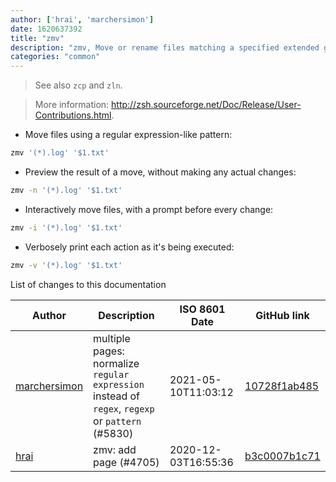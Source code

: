 ```yaml
---
author: ['hrai', 'marchersimon']
date: 1620637392
title: "zmv"
description: "zmv, Move or rename files matching a specified extended glob pattern."
categories: "common"
---
```

> See also `zcp` and `zln`.

> More information: <http://zsh.sourceforge.net/Doc/Release/User-Contributions.html>.

- Move files using a regular expression-like pattern:

```bash
zmv '(*).log' '$1.txt'
```

- Preview the result of a move, without making any actual changes:

```bash
zmv -n '(*).log' '$1.txt'
```

- Interactively move files, with a prompt before every change:

```bash
zmv -i '(*).log' '$1.txt'
```

- Verbosely print each action as it's being executed:

```bash
zmv -v '(*).log' '$1.txt'
```
List of changes to this documentation


Author | Description | ISO 8601 Date | GitHub link
------|-----|-----|-----
[marchersimon](mailto:50295997+marchersimon@users.noreply.github.com) | multiple pages: normalize `regular expression` instead of `regex`, `regexp` or `pattern` (#5830) | 2021-05-10T11:03:12 | [10728f1ab485](https://github.com/tldr-pages/tldr/commit/10728f1ab485957d66af3940a030b0fb77611fc0)
[hrai](mailto:4055444+hrai@users.noreply.github.com) | zmv: add page (#4705) | 2020-12-03T16:55:36 | [b3c0007b1c71](https://github.com/tldr-pages/tldr/commit/b3c0007b1c7164bd70e700b0824071864bdaa39e)

